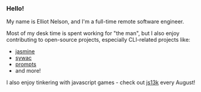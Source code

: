 ### Hello!

My name is Elliot Nelson, and I'm a full-time remote software engineer.

Most of my desk time is spent working for "the man", but I also enjoy contributing to open-source projects, especially CLI-related projects like:

- [jasmine](https://github.com/jasmine/jasmine)
- [sywac](https://github.com/sywac/sywac)
- [prompts](https://github.com/terkelg/prompts)
- and more!

I also enjoy tinkering with javascript games - check out [js13k](http://js13kgames.com/) every August!

<!--
**elliot-nelson/elliot-nelson** is a ✨ _special_ ✨ repository because its `README.md` (this file) appears on your GitHub profile.

Here are some ideas to get you started:

- 🔭 I’m currently working on ...
- 🌱 I’m currently learning ...
- 👯 I’m looking to collaborate on ...
- 🤔 I’m looking for help with ...
- 💬 Ask me about ...
- 📫 How to reach me: ...
- 😄 Pronouns: ...
- ⚡ Fun fact: ...
-->
